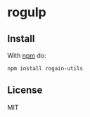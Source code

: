 # rogulp



## Install

With [npm](https://www.npmjs.com) do:

```
npm install rogain-utils
```

## License

MIT